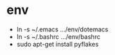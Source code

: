 env
===

 * ln -s ~/.emacs .../env/dotemacs
 * ln -s ~/.bashrc .../env/bashrc
 * sudo apt-get install pyflakes